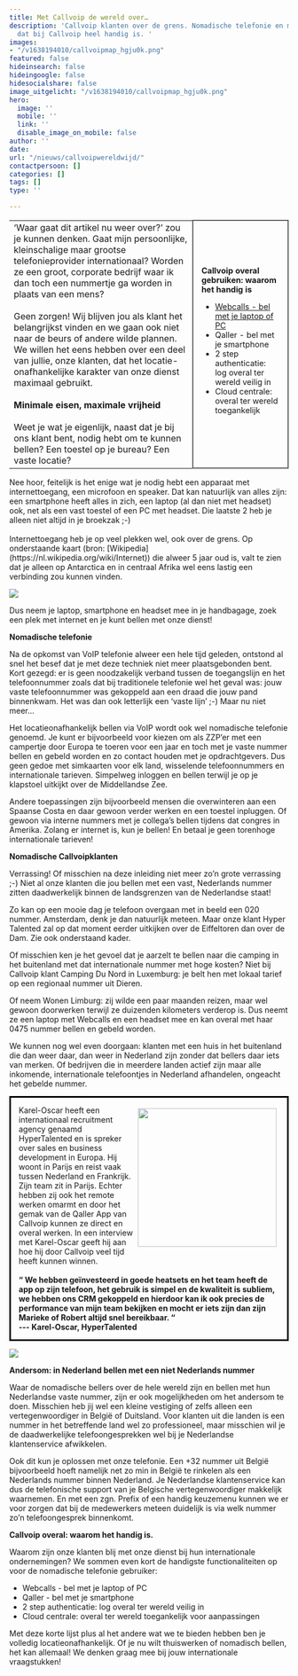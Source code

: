 ```yaml
---
title: Met Callvoip de wereld over…
description: 'Callvoip klanten over de grens. Nomadische telefonie en meer en waarom
  dat bij Callvoip heel handig is. '
images:
- "/v1638194010/callvoipmap_hgju0k.png"
featured: false
hideinsearch: false
hideingoogle: false
hidesocialshare: false
image_uitgelicht: "/v1638194010/callvoipmap_hgju0k.png"
hero:
  image: ''
  mobile: ''
  link: ''
  disable_image_on_mobile: false
author: ''
date: 
url: "/nieuws/callvoipwereldwijd/"
contactpersoon: []
categories: []
tags: []
type: ''

---
```

<table>
<tbody>
<tr>
<td>‘Waar gaat dit artikel nu weer over?’ zou je kunnen denken. Gaat mijn persoonlijke, kleinschalige maar grootse telefonieprovider internationaal? Worden ze een groot, corporate bedrijf waar ik dan toch een nummertje ga worden in plaats van een mens?<br><br>Geen zorgen! Wij blijven jou als klant het belangrijkst vinden en we gaan ook niet naar de beurs of andere wilde plannen. We willen het eens hebben over een deel van jullie, onze klanten, dat het locatie-onafhankelijke karakter van onze dienst maximaal gebruikt.<br><br><b>Minimale eisen, maximale vrijheid</b><br><br>Weet je wat je eigenlijk, naast dat je bij ons klant bent, nodig hebt om te kunnen bellen? Een toestel op je bureau? Een vaste locatie?</td>
<td style="border:2px; border-style:solid; border-color:#606060; padding: 1em; font-size:90%;"><b>Callvoip overal gebruiken: waarom het handig is</b><div class="usp-list"><ul><li><a href= "/webcalls">Webcalls - bel met je laptop of PC</a></li><li>Qaller - bel met je smartphone</li><li>2 step authenticatie: log overal ter wereld veilig in</li><li>Cloud centrale: overal ter wereld toegankelijk</li></ul></div></td>
</tr>
</tbody>
</table>
Nee hoor, feitelijk is het enige wat je nodig hebt een apparaat met internettoegang, een microfoon en speaker. Dat kan natuurlijk van alles zijn: een smartphone heeft alles in zich, een laptop (al dan niet met headset) ook, net als een vast toestel of een PC met headset. Die laatste 2 heb je alleen niet altijd in je broekzak ;-)<br><br>
Internettoegang heb je op veel plekken wel, ook over de grens. Op onderstaande kaart (bron: [Wikipedia](https://nl.wikipedia.org/wiki/Internet)) die alweer 5 jaar oud is, valt te zien dat je alleen op Antarctica en in centraal Afrika wel eens lastig een verbinding zou kunnen vinden.

![](https://res.cloudinary.com/callvoip/image/upload/v1637239393/InternetPenetrationWorldMap_iywvug.svg)

Dus neem je laptop, smartphone en headset mee in je handbagage, zoek een plek met internet en je kunt bellen met onze dienst!

**Nomadische telefonie**

Na de opkomst van VoIP telefonie alweer een hele tijd geleden, ontstond al snel het besef dat je met deze techniek niet meer plaatsgebonden bent. Kort gezegd: er is geen noodzakelijk verband tussen de toegangslijn en het telefoonnummer zoals dat bij traditionele telefonie wel het geval was: jouw vaste telefoonnummer was gekoppeld aan een draad die jouw pand binnenkwam. Het was dan ook letterlijk een ‘vaste lijn’ ;-) Maar nu niet meer...

Het locatieonafhankelijk bellen via VoIP wordt ook wel nomadische telefonie genoemd. Je kunt er bijvoorbeeld voor kiezen om als ZZP’er met een campertje door Europa te toeren voor een jaar en toch met je vaste nummer bellen en gebeld worden en zo contact houden met je opdrachtgevers. Dus geen gedoe met simkaarten voor elk land, wisselende telefoonnummers en internationale tarieven. Simpelweg inloggen en bellen terwijl je op je klapstoel uitkijkt over de Middellandse Zee.

Andere toepassingen zijn bijvoorbeeld mensen die overwinteren aan een Spaanse Costa en daar gewoon verder werken en een toestel inpluggen. Of gewoon via interne nummers met je collega’s bellen tijdens dat congres in Amerika. Zolang er internet is, kun je bellen! En betaal je geen torenhoge internationale tarieven!

**Nomadische Callvoipklanten**

Verrassing! Of misschien na deze inleiding niet meer zo’n grote verrassing ;-) Niet al onze klanten die jou bellen met een vast, Nederlands nummer zitten daadwerkelijk binnen de landsgrenzen van de Nederlandse staat!

Zo kan op een mooie dag je telefoon overgaan met in beeld een 020 nummer. Amsterdam, denk je dan natuurlijk meteen. Maar onze klant Hyper Talented zal op dat moment eerder uitkijken over de Eiffeltoren dan over de Dam. Zie ook onderstaand kader.

Of misschien ken je het gevoel dat je aarzelt te bellen naar die camping in het buitenland met dat internationale nummer met hoge kosten? Niet bij Callvoip klant Camping Du Nord in Luxemburg: je belt hen met lokaal tarief op een regionaal nummer uit Dieren.

Of neem Wonen Limburg: zij wilde een paar maanden reizen, maar wel gewoon doorwerken terwijl ze duizenden kilometers verderop is. Dus neemt ze een laptop met Webcalls en een headset mee en kan overal met haar 0475 nummer bellen en gebeld worden.

We kunnen nog wel even doorgaan: klanten met een huis in het buitenland die dan weer daar, dan weer in Nederland zijn zonder dat bellers daar iets van merken. Of bedrijven die in meerdere landen actief zijn maar alle inkomende, internationale telefoontjes in Nederland afhandelen, ongeacht het gebelde nummer.

<p style="border:3px; border-style:solid; border-color:#000000; padding: 1em;">
<img src="https://res.cloudinary.com/callvoip/image/upload/v1638190782/50cc3204-6930-49f3-a1ad-8418df365994_t0ay61.jpg" style="float:right; padding:5px" width="250px">Karel-Oscar heeft een internationaal recruitment agency genaamd HyperTalented en is spreker over sales en business development in Europa. Hij woont in Parijs en reist vaak tussen Nederland en Frankrijk. Zijn team zit in Parijs. Echter hebben zij ook het remote werken omarmt en door het gemak van de Qaller App van Callvoip kunnen ze direct en overal werken. In een interview met Karel-Oscar geeft hij aan hoe hij door Callvoip veel tijd heeft kunnen winnen.<br><br>
<b>“ We hebben geïnvesteerd in goede heatsets en het team heeft de app op zijn telefoon, het gebruik is simpel en de kwaliteit is subliem, we hebben ons CRM gekoppeld en hierdoor kan ik ook precies de performance van mijn team bekijken en mocht er iets zijn dan zijn Marieke of Robert altijd snel bereikbaar. “<br>--- Karel-Oscar, HyperTalented</b></p>

![](https://res.cloudinary.com/callvoip/image/upload/v1638194010/callvoipmap_hgju0k.png)

**Andersom: in Nederland bellen met een niet Nederlands nummer**

Waar de nomadische bellers over de hele wereld zijn en bellen met hun Nederlandse vaste nummer, zijn er ook mogelijkheden om het andersom te doen. Misschien heb jij wel een kleine vestiging of zelfs alleen een vertegenwoordiger in België of Duitsland. Voor klanten uit die landen is een nummer in het betreffende land wel zo professioneel, maar misschien wil je de daadwerkelijke telefoongesprekken wel bij je Nederlandse klantenservice afwikkelen.

Ook dit kun je oplossen met onze telefonie. Een +32 nummer uit België bijvoorbeeld hoeft namelijk net zo min in België te rinkelen als een Nederlands nummer binnen Nederland. Je Nederlandse klantenservice kan dus de telefonische support van je Belgische vertegenwoordiger makkelijk waarnemen. En met een zgn. Prefix of een handig keuzemenu kunnen we er voor zorgen dat bij de medewerkers meteen duidelijk is via welk nummer zo’n telefoongesprek binnenkomt.

**Callvoip overal: waarom het handig is.**

Waarom zijn onze klanten blij met onze dienst bij hun internationale ondernemingen? We sommen even kort de handigste functionaliteiten op voor de nomadische telefonie gebruiker:

* Webcalls - bel met je laptop of PC
* Qaller - bel met je smartphone
* 2 step authenticatie: log overal ter wereld veilig in
* Cloud centrale: overal ter wereld toegankelijk voor aanpassingen

Met deze korte lijst plus al het andere wat we te bieden hebben ben je volledig locatieonafhankelijk. Of je nu wilt thuiswerken of nomadisch bellen, het kan allemaal! We denken graag mee bij jouw internationale vraagstukken!
